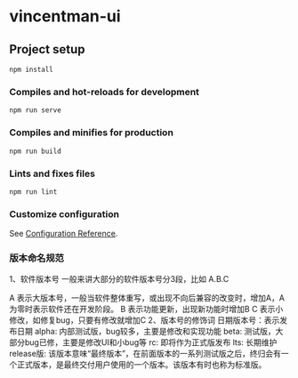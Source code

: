 # vincentman-ui

## Project setup

```
npm install
```

### Compiles and hot-reloads for development

```
npm run serve
```

### Compiles and minifies for production

```
npm run build
```

### Lints and fixes files

```
npm run lint
```

### Customize configuration

See [Configuration Reference](https://cli.vuejs.org/config/).


### 版本命名规范

1、软件版本号
一般来讲大部分的软件版本号分3段，比如 A.B.C

A 表示大版本号，一般当软件整体重写，或出现不向后兼容的改变时，增加A，A为零时表示软件还在开发阶段。
B 表示功能更新，出现新功能时增加B
C 表示小修改，如修复bug，只要有修改就增加C
2、版本号的修饰词
日期版本号：表示发布日期
alpha: 内部测试版，bug较多，主要是修改和实现功能
beta: 测试版，大部分bug已修，主要是修改UI和小bug等
rc: 即将作为正式版发布
lts: 长期维护
release版: 该版本意味“最终版本”，在前面版本的一系列测试版之后，终归会有一个正式版本，是最终交付用户使用的一个版本。该版本有时也称为标准版。
